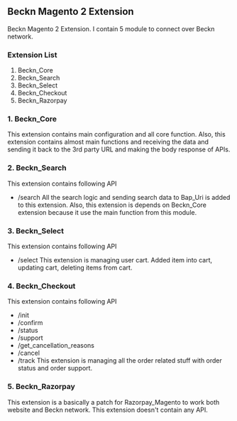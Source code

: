 ## Beckn Magento 2 Extension
Beckn Magento 2 Extension. I contain 5 module to connect over Beckn network.

### Extension List
1. Beckn_Core
2. Beckn_Search
3. Beckn_Select
4. Beckn_Checkout
5. Beckn_Razorpay

### 1. Beckn_Core
This extension contains main configuration and all core function.
Also, this extension contains almost main functions and receiving the data and sending it back to the 3rd party URL and making the body response of APIs.

### 2. Beckn_Search
This extension contains following API 
* /search
All the search logic and sending search data to Bap_Uri is added to this extension.
Also, this extension is depends on Beckn_Core extension because it use the main function from this module.

### 3. Beckn_Select
This extension contains following API 
* /select
This extension is managing user cart. Added item into cart, updating cart, deleting items from cart.

### 4. Beckn_Checkout
This extension contains following API 
* /init
* /confirm
* /status
* /support
* /get_cancellation_reasons
* /cancel
* /track
This extension is managing all the order related stuff with order status and order support.

### 5. Beckn_Razorpay
This extension is a basically a patch for Razorpay_Magento to work both website and Beckn network.
This extension doesn't contain any API.

